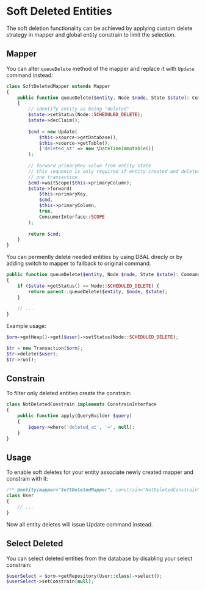 # Soft Deleted Entities
The soft deletion functionality can be achieved by applying custom delete strategy in mapper and global entity constrain to limit the selection.

## Mapper
You can alter `queueDelete` method of the mapper and replace it with `Update` command instead:

```php
class SoftDeletedMapper extends Mapper
{
    public function queueDelete($entity, Node $node, State $state): CommandInterface
    {
        // identify entity as being "deleted"
        $state->setStatus(Node::SCHEDULED_DELETE);
        $state->decClaim();
        
        $cmd = new Update(
            $this->source->getDatabase(),
            $this->source->getTable(),
            ['deleted_at' => new \DateTimeImmutable()]
        );
        
        // forward primaryKey value from entity state
        // this sequence is only required if entity created and deleted within
        // one transaction
        $cmd->waitScope($this->primaryColumn);
        $state->forward(
            $this->primaryKey,
            $cmd,
            $this->primaryColumn,
            true,
            ConsumerInterface::SCOPE
        );
        
        return $cmd;
    }
}
```

You can permently delete needed entities by using DBAL direcly or by adding switch to mapper to fallback to original command.

```php
public function queueDelete($entity, Node $node, State $state): CommandInterface
{
    if ($state->getStatus() == Node::SCHEDULED_DELETE) {
        return parent::queueDelete($entity, $node, $state);
    }
   
    // ...
}
```

Example usage:

```php
$orm->getHeap()->get($user)->setStatus(Node::SCHEDULED_DELETE);

$tr = new Transaction($orm);
$tr->delete($user);
$tr->run();
```

## Constrain
To filter only deleted entities create the constrain:

```php
class NotDeletedConstrain implements ConstrainInterface
{
    public function apply(QueryBuilder $query)
    {
        $query->where('deleted_at', '=', null);
    }
}
```

## Usage
To enable soft deletes for your entity associate newly created mapper and constrain with it:

```php
/** @entity(mapper="SoftDeletedMapper", constrain="NotDeletedConstrain") */
class User
{
    // ...
}
```

Now all entity deletes will issue Update command instead. 

## Select Deleted
You can select deleted entities from the database by disabling your select constrain:

```php
$userSelect = $orm->getRepository(User::class)->select();
$userSelect->setConstrain(null);
```
